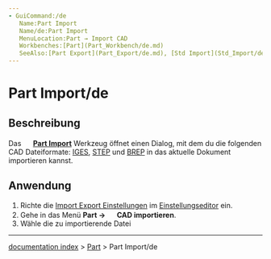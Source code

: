 ```yaml
---
- GuiCommand:/de
   Name:Part Import‏‎
   Name/de:Part Import
   MenuLocation:Part → Import CAD
   Workbenches:[Part](Part_Workbench/de.md)
   SeeAlso:[Part Export](Part_Export/de.md), [Std Import](Std_Import/de.md), [Import Export](Import_Export/de.md)
---
```


# Part Import/de

## Beschreibung

Das **<img src="images/Part_Import.svg" width=16px> [Part Import](Part_Import/de.md)** Werkzeug öffnet einen Dialog, mit dem du die folgenden CAD Dateiformate: [IGES](http://en.wikipedia.org/wiki/IGES), [STEP](http://en.wikipedia.org/wiki/Step_file) und [BREP](http://en.wikipedia.org/wiki/BREP) in das aktuelle Dokument importieren kannst.

## Anwendung

1.  Richte die [Import Export Einstellungen](Import_Export_Preferences/de.md) im [Einstellungseditor](Preferences_Editor/de.md) ein.
2.  Gehe in das Menü **Part → <img src=images/Part_Import.svg style="width:16px"> CAD importieren**.
3.  Wähle die zu importierende Datei

---
[documentation index](../README.md) > [Part](Part_Workbench.md) > Part Import/de
